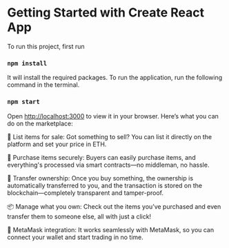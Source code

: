 # Getting Started with Create React App

To run this project, first run 

### `npm install`

It will install the required packages. To run the application, run the following command in the terminal. 

### `npm start`

Open [http://localhost:3000](http://localhost:3000) to view it in your browser.
Here’s what you can do on the marketplace:

🛒 List items for sale: Got something to sell? You can list it directly on the platform and set your price in ETH.

💸 Purchase items securely: Buyers can easily purchase items, and everything's processed via smart contracts—no middleman, no hassle.

🔄 Transfer ownership: Once you buy something, the ownership is automatically transferred to you, and the transaction is stored on the blockchain—completely transparent and tamper-proof.

📦 Manage what you own: Check out the items you’ve purchased and even transfer them to someone else, all with just a click!

🦊 MetaMask integration: It works seamlessly with MetaMask, so you can connect your wallet and start trading in no time.
